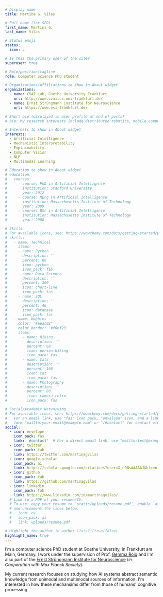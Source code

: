 ```yaml
---
# Display name
title: Martina G. Vilas

# Full name (for SEO)
first_name: Martina G.
last_name: Vilas

# Status emoji
status:
  icon: ☕️

# Is this the primary user of the site?
superuser: true

# Role/position/tagline
role: Computer Science PhD student

# Organizations/Affiliations to show in About widget
organizations:
  - name: CVAI Lab, Goethe University Frankfurt
    url: http://www.cvai.cs.uni-frankfurt.de/
  - name: Ernst Strüngmann Institute for Neuroscience
    url: https://www.esi-frankfurt.de/

# Short bio (displayed in user profile at end of posts)
# bio: My research interests include distributed robotics, mobile computing and programmable matter.

# Interests to show in About widget
interests:
  - Artificial Intelligence
  - Mechanistic Interpretability 
  - Explainability
  - Computer Vision
  - NLP
  - Multimodal Learning

# Education to show in About widget
# education:
#   courses:
#     - course: PhD in Artificial Intelligence
#       institution: Stanford University
#       year: 2012
#     - course: MEng in Artificial Intelligence
#       institution: Massachusetts Institute of Technology
#       year: 2009
#     - course: BSc in Artificial Intelligence
#       institution: Massachusetts Institute of Technology
#       year: 2008

# Skills
# For available icons, see: https://wowchemy.com/docs/getting-started/page-builder/#icons
# skills:
#   - name: Technical
#     items:
#     - name: Python
#       description: ''
#       percent: 80
#       icon: python
#       icon_pack: fab
#     - name: Data Science
#       description: ''
#       percent: 100
#       icon: chart-line
#       icon_pack: fas
#     - name: SQL
#       description: ''
#       percent: 40
#       icon: database
#       icon_pack: fas
#   - name: Hobbies
#     color: '#eeac02'
#     color_border: '#f0bf23'
#     items:
#       - name: Hiking
#         description: ''
#         percent: 60
#         icon: person-hiking
#         icon_pack: fas
#       - name: Cats
#         description: ''
#         percent: 100
#         icon: cat
#         icon_pack: fas
#       - name: Photography
#         description: ''
#         percent: 80
#         icon: camera-retro
#         icon_pack: fas

# Social/Academic Networking
# For available icons, see: https://wowchemy.com/docs/getting-started/page-builder/#icons
#   For an email link, use "fas" icon pack, "envelope" icon, and a link in the
#   form "mailto:your-email@example.com" or "/#contact" for contact widget.
social:
  - icon: envelope
    icon_pack: fas
    link: '#contact'  # For a direct email link, use "mailto:test@example.org".
  - icon: twitter
    icon_pack: fab
    link: https://twitter.com/martinagvilas
  - icon: google-scholar
    icon_pack: ai
    link: https://scholar.google.com/citations?user=X_n9NsAAAAAJ&hl=en
  - icon: github
    icon_pack: fab
    link: https://github.com/martinagvilas
  - icon: linkedin
    icon_pack: fab
    link: https://www.linkedin.com/in/martinagvilas/ 
  # Link to a PDF of your resume/CV.
  # To use: copy your resume to `static/uploads/resume.pdf`, enable `ai` icons in `params.yaml`,
  # and uncomment the lines below.
  # - icon: cv
  #   icon_pack: ai
  #   link: uploads/resume.pdf

# Highlight the author in author lists? (true/false)
highlight_name: true
---
```


I’m a computer science PhD student at Goethe University, in Frankfurt am Main, Germany. I work under the supervision of Prof. [Gemma Roig](http://www.cvai.cs.uni-frankfurt.de/index.html) and I'm also part of the [Ernst Strüngmann Institute for Neuroscience](https://www.esi-frankfurt.de/) (*in Cooperation with Max Planck Society*).

My current research focuses on studying how AI systems abstract semantic knowledge from unimodal and multimodal sources of information. I'm interested in how these mechansims differ from those of humans' cognitive processing.

<!-- I also enjoy contributing to open-source projects and developing research software related to machine learning and data science more broadly. -->
